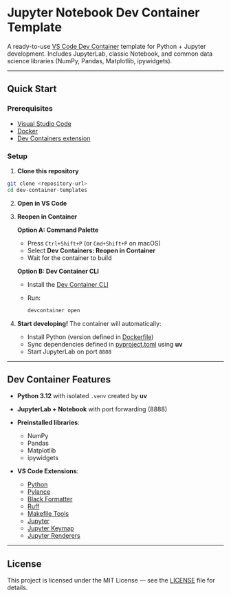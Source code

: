 # Jupyter Notebook Dev Container Template

A ready-to-use [VS Code Dev Container](https://code.visualstudio.com/docs/devcontainers/containers) template for Python + Jupyter development.
Includes JupyterLab, classic Notebook, and common data science libraries (NumPy, Pandas, Matplotlib, ipywidgets).

---

## Quick Start

### Prerequisites

* [Visual Studio Code](https://code.visualstudio.com/)
* [Docker](https://www.docker.com/get-started)
* [Dev Containers extension](https://marketplace.visualstudio.com/items?itemName=ms-vscode-remote.remote-containers)

### Setup

1. **Clone this repository**

```bash
git clone <repository-url>
cd dev-container-templates
````

2. **Open in VS Code**

3. **Reopen in Container**

   **Option A: Command Palette**

   * Press `Ctrl+Shift+P` (or `Cmd+Shift+P` on macOS)
   * Select **Dev Containers: Reopen in Container**
   * Wait for the container to build

   **Option B: Dev Container CLI**

   * Install the [Dev Container CLI](https://code.visualstudio.com/docs/devcontainers/devcontainer-cli)
   * Run:

     ```bash
     devcontainer open
     ```

4. **Start developing!**
   The container will automatically:

   * Install Python (version defined in [Dockerfile](Dockerfile))
   * Sync dependencies defined in [pyproject.toml](pyproject.toml) using **uv**
   * Start JupyterLab on port `8888`

---

## Dev Container Features

* **Python 3.12** with isolated `.venv` created by **uv**
* **JupyterLab + Notebook** with port forwarding (8888)
* **Preinstalled libraries**:

  * NumPy
  * Pandas
  * Matplotlib
  * ipywidgets
* **VS Code Extensions**:

  * [Python](https://marketplace.visualstudio.com/items?itemName=ms-python.python)
  * [Pylance](https://marketplace.visualstudio.com/items?itemName=ms-python.vscode-pylance)
  * [Black Formatter](https://marketplace.visualstudio.com/items?itemName=ms-python.black-formatter)
  * [Ruff](https://marketplace.visualstudio.com/items?itemName=charliermarsh.ruff)
  * [Makefile Tools](https://marketplace.visualstudio.com/items?itemName=ms-vscode.makefile-tools)
  * [Jupyter](https://marketplace.visualstudio.com/items?itemName=ms-toolsai.jupyter)
  * [Jupyter Keymap](https://marketplace.visualstudio.com/items?itemName=ms-toolsai.jupyter-keymap)
  * [Jupyter Renderers](https://marketplace.visualstudio.com/items?itemName=ms-toolsai.jupyter-renderers)

---

## License

This project is licensed under the MIT License — see the [LICENSE](LICENSE) file for details.

